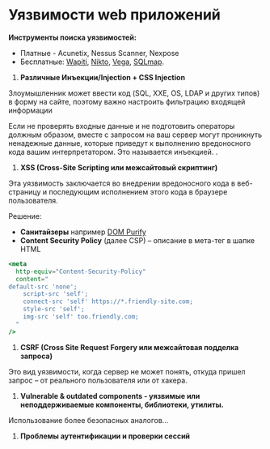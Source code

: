 # Уязвимости web приложений

**Инструменты поиска уязвимостей:**

- Платные - Acunetix, Nessus Scanner, Nexpose
- Бесплатные: [Wapiti](https://habr.com/ru/post/510998/), [Nikto](https://cirt.net/Nikto2), [Vega](https://subgraph.com/vega/download/), [SQLmap](http://sqlmap.org/).

1. **Различные Инъекции/Injection  + CSS Injection**

Злоумышленник может ввести код (SQL, XXE, OS, LDAP и других типов) в форму на сайте, поэтому важно настроить фильтрацию входящей информации

Если не проверять входные данные и не подготовить операторы должным образом, вместе с запросом на ваш сервер могут проникнуть ненадежные данные, которые приведут к выполнению вредоносного кода вашим интерпретатором. Это называется инъекцией. .

1. **XSS (Cross-Site Scripting или межсайтовый скриптинг)**

Эта уязвимость заключается во внедрении вредоносного кода в веб-страницу и последующим исполнением этого кода в браузере пользователя.

Решение:

- **Санитайзеры** например [DOM Purify](https://www.npmjs.com/package/dompurify)
- **Content Security Policy** (далее CSP) – описание в мета-тег в шапке HTML

```jsx
<meta
  http-equiv="Content-Security-Policy"
  content="
default-src 'none';
    script-src 'self';
    connect-src 'self' https://*.friendly-site.com;
    style-src 'self';
    img-src 'self' too.friendly.com;
  "
/>
```

1. **CSRF (Cross Site Request Forgery или межсайтовая подделка запроса)**

Это вид уязвимости, когда сервер не может понять, откуда пришел запрос – от реального пользователя или от хакера. 

1. **Vulnerable & outdated components - уязвимые или неподдерживаемые компоненты, библиотеки, утилиты.**

Использование более безопасных аналогов…

1. **Проблемы аутентификации и проверки сессий**